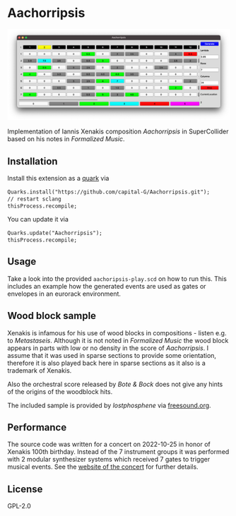 # Aachorripsis

![GUI Screenshot](screenshot.png)

Implementation of Iannis Xenakis composition *Aachorripsis* in SuperCollider based on his notes in *Formalized Music*.

## Installation

Install this extension as a [quark](https://doc.sccode.org/Guides/UsingQuarks.html) via

```supercollider
Quarks.install("https://github.com/capital-G/Aachorripsis.git");
// restart sclang
thisProcess.recompile;
```

You can update it via

```supercollider
Quarks.update("Aachorripsis");
thisProcess.recompile;
```

## Usage

Take a look into the provided `aachoripsis-play.scd` on how to run this.
This includes an example how the generated events are used as gates or envelopes in an eurorack environment.

## Wood block sample

Xenakis is infamous for his use of wood blocks in compositions - listen e.g. to *Metastaseis*.
Although it is not noted in *Formalized Music* the wood block appears in parts with low or no density in the score of *Aachorripsis*.
I assume that it was used in sparse sections to provide some orientation, therefore it is also played back here in sparse sections as it also is a trademark of Xenakis.

Also the orchestral score released by *Bote & Bock* does not give any hints of the origins of the woodblock hits.

The included sample is provided by *lostphosphene* via [freesound.org](https://freesound.org/people/lostphosphene/sounds/250386/).

## Performance

The source code was written for a concert on 2022-10-25 in honor of Xenakis 100th birthday.
Instead of the 7 instrument groups it was performed with 2 modular synthesizer systems which received 7 gates to trigger musical events.
See the [website of the concert](https://capital-g.github.io/xenakis-workgroup/concert.html#aachorripsis-recalculated) for further details.

## License

GPL-2.0
